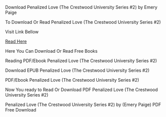 Download Penalized Love (The Crestwood University Series #2) by Emery Paige

To Download Or Read Penalized Love (The Crestwood University Series #2)

Visit Link Bellow

[Read Here](https://mobionlines.web.app/richness/209787454-penalized-love)

Here You Can Download Or Read Free Books

Reading PDF/Ebook Penalized Love (The Crestwood University Series #2)

Download EPUB Penalized Love (The Crestwood University Series #2)

PDF/Ebook Penalized Love (The Crestwood University Series #2)

Now You ready to Read Or Download PDF Penalized Love (The Crestwood University Series #2)

Penalized Love (The Crestwood University Series #2) by (Emery Paige) PDF Free Download
